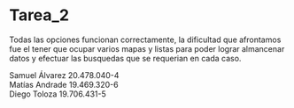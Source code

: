 # Tarea_2
Todas las opciones funcionan correctamente, la dificultad que afrontamos fue el tener que ocupar varios mapas y listas para poder lograr almancenar datos y efectuar las busquedas que se requerian en cada caso.           
                                                                                                              
Samuel Álvarez 20.478.040-4                                                                                   
Matías Andrade 19.469.320-6                                                                                   
Diego Toloza 19.706.431-5                                                                                     
